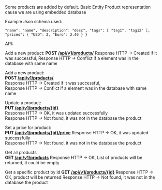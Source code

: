 Some products are added by default.
Basic Entity Product representation cause we are using embedded database
 
Example Json schema used:

`"name": "name",
    "description": "desc",
     "tags": [
         "tag1",
         "tag12"
     ],
     "prices": {
         "USD": 2,
         "Euro": 2.40
     }
 }`
         
          
API:

Add a new product:
   **POST [/api/v1/products/]()**
   Response HTTP -> Created if it was successful,
   Response HTTP -> Conflict if a element was in the database with same name
   
Add a new product:            
   **POST [/api/v1/products/]()**    
   Response HTTP -> Created if it was successful,             
   Response HTTP -> Conflict if a element was in the database with same name 
 
 
Update a product:            
   **PUT [/api/v1/products/{id}]()**    
   Response HTTP -> OK, it was updated successfully             
   Response HTTP -> Not found, it was not in the database the product 
            
               
Set a price for product:       
   **PUT [/api/v1/products/{id}/price]()**
   Response HTTP -> OK, it was updated successfully             
   Response HTTP -> Not found, it was not in the database the product 

Get all products             
   **GET [/api/v1/products]()**
   Response HTTP -> OK, List of products will be returned,
    it could be empty

Get a specific product by id
   **GET [/api/v1/products/{id}]()**
   Response HTTP -> OK, product will be returned
   Response HTTP -> Not found, it was not in the database the product 
   